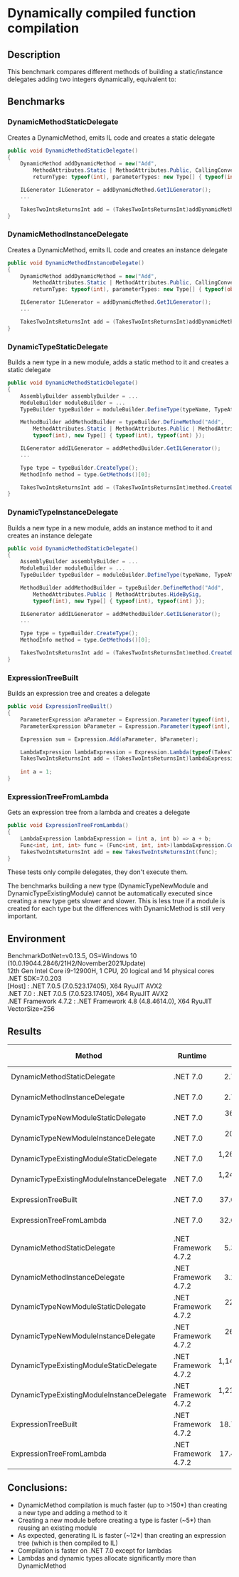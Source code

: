 # Dynamically compiled function compilation

## Description
This benchmark compares different methods of building a static/instance delegates adding two integers dynamically, equivalent to:

## Benchmarks

### DynamicMethodStaticDelegate
Creates a DynamicMethod, emits IL code and creates a static delegate

```csharp
public void DynamicMethodStaticDelegate()
{
    DynamicMethod addDynamicMethod = new("Add",
        MethodAttributes.Static | MethodAttributes.Public, CallingConventions.Standard,
        returnType: typeof(int), parameterTypes: new Type[] { typeof(int), typeof(int) }, ...

    ILGenerator ILGenerator = addDynamicMethod.GetILGenerator();
    ...

    TakesTwoIntsReturnsInt add = (TakesTwoIntsReturnsInt)addDynamicMethod.CreateDelegate(typeof(TakesTwoIntsReturnsInt));
}
```

### DynamicMethodInstanceDelegate
Creates a DynamicMethod, emits IL code and creates an instance delegate

```csharp
public void DynamicMethodInstanceDelegate()
{
    DynamicMethod addDynamicMethod = new("Add",
        MethodAttributes.Static | MethodAttributes.Public, CallingConventions.Standard,
        returnType: typeof(int), parameterTypes: new Type[] { typeof(object), typeof(int), typeof(int) }, ...

    ILGenerator ILGenerator = addDynamicMethod.GetILGenerator();
    ...

    TakesTwoIntsReturnsInt add = (TakesTwoIntsReturnsInt)addDynamicMethod.CreateDelegate(typeof(TakesTwoIntsReturnsInt), new object());
}
```

### DynamicTypeStaticDelegate
Builds a new type in a new module, adds a static method to it and creates a static delegate

```csharp
public void DynamicMethodStaticDelegate()
{
    AssemblyBuilder assemblyBuilder = ...
    ModuleBuilder moduleBuilder = ...
    TypeBuilder typeBuilder = moduleBuilder.DefineType(typeName, TypeAttributes.Public);

    MethodBuilder addMethodBuilder = typeBuilder.DefineMethod("Add", 
        MethodAttributes.Static | MethodAttributes.Public | MethodAttributes.HideBySig,
        typeof(int), new Type[] { typeof(int), typeof(int) });

    ILGenerator addILGenerator = addMethodBuilder.GetILGenerator();
    ...

    Type type = typeBuilder.CreateType();
    MethodInfo method = type.GetMethods()[0];

    TakesTwoIntsReturnsInt add = (TakesTwoIntsReturnsInt)method.CreateDelegate(typeof(TakesTwoIntsReturnsInt));
}
```

### DynamicTypeInstanceDelegate
Builds a new type in a new module, adds an instance method to it and creates an instance delegate

```csharp
public void DynamicMethodStaticDelegate()
{
    AssemblyBuilder assemblyBuilder = ...
    ModuleBuilder moduleBuilder = ...
    TypeBuilder typeBuilder = moduleBuilder.DefineType(typeName, TypeAttributes.Public);

    MethodBuilder addMethodBuilder = typeBuilder.DefineMethod("Add", 
        MethodAttributes.Public | MethodAttributes.HideBySig,
        typeof(int), new Type[] { typeof(int), typeof(int) });

    ILGenerator addILGenerator = addMethodBuilder.GetILGenerator();
    ...

    Type type = typeBuilder.CreateType();
    MethodInfo method = type.GetMethods()[0];

    TakesTwoIntsReturnsInt add = (TakesTwoIntsReturnsInt)method.CreateDelegate(typeof(TakesTwoIntsReturnsInt));
}
```

### ExpressionTreeBuilt
Builds an expression tree and creates a delegate

```csharp
public void ExpressionTreeBuilt()
{
    ParameterExpression aParameter = Expression.Parameter(typeof(int), "a");
    ParameterExpression bParameter = Expression.Parameter(typeof(int), "b");

    Expression sum = Expression.Add(aParameter, bParameter);

    LambdaExpression lambdaExpression = Expression.Lambda(typeof(TakesTwoIntsReturnsInt), sum, aParameter, bParameter);
    TakesTwoIntsReturnsInt add = (TakesTwoIntsReturnsInt)lambdaExpression.Compile();
    
    int a = 1;
}
```

### ExpressionTreeFromLambda
Gets an expression tree from a lambda and creates a delegate

```csharp
public void ExpressionTreeFromLambda()
{
    LambdaExpression lambdaExpression = (int a, int b) => a + b;
    Func<int, int, int> func = (Func<int, int, int>)lambdaExpression.Compile();
    TakesTwoIntsReturnsInt add = new TakesTwoIntsReturnsInt(func);
}
```

These tests only compile delegates, they don't execute them.

The benchmarks building a new type (DynamicTypeNewModule and DynamicTypeExistingModule) cannot be automatically executed since creating a new type gets slower and slower. 
This is less true if a module is created for each type but the differences with DynamicMethod is still very important.

## Environment
<p>
BenchmarkDotNet=v0.13.5, OS=Windows 10 (10.0.19044.2846/21H2/November2021Update)<br/>
12th Gen Intel Core i9-12900H, 1 CPU, 20 logical and 14 physical cores<br/>
.NET SDK=7.0.203<br/>
  [Host]               : .NET 7.0.5 (7.0.523.17405), X64 RyuJIT AVX2<br/>
  .NET 7.0             : .NET 7.0.5 (7.0.523.17405), X64 RyuJIT AVX2<br/>
  .NET Framework 4.7.2 : .NET Framework 4.8 (4.8.4614.0), X64 RyuJIT VectorSize=256<br/>
</p>

## Results
|                                    Method |              Runtime |         Mean |      StdDev | Ratio |   Gen0 |   Gen1 |   Gen2 | Allocated | Alloc Ratio |
|------------------------------------------ |--------------------- |-------------:|------------:|------:|-------:|-------:|-------:|----------:|------------:|
|               DynamicMethodStaticDelegate |             .NET 7.0 |     2.714 us |   0.0349 us |  1.00 | 0.0935 | 0.0916 | 0.0076 |   1.13 KB |        1.00 |
|             DynamicMethodInstanceDelegate |             .NET 7.0 |     2.781 us |   0.1559 us |  0.96 | 0.0954 | 0.0916 | 0.0038 |   1.14 KB |        1.01 |
|        DynamicTypeNewModuleStaticDelegate |             .NET 7.0 |   361.717 us | 104.9694 us |     ? | 0.3662 | 0.1221 |      - |   5.17 KB |           ? |
|      DynamicTypeNewModuleInstanceDelegate |             .NET 7.0 |   202.223 us |  39.9838 us |     ? | 0.3662 | 0.1221 |      - |   5.49 KB |           ? |
|   DynamicTypeExistingModuleStaticDelegate |             .NET 7.0 | 1,267.232 us | 428.8095 us |     ? |      - |      - |      - |   4.29 KB |           ? |
| DynamicTypeExistingModuleInstanceDelegate |             .NET 7.0 | 1,240.984 us | 495.7913 us |     ? |      - |      - |      - |   4.61 KB |           ? |
|                       ExpressionTreeBuilt |             .NET 7.0 |    37.092 us |   0.6562 us | 13.66 | 0.3662 | 0.3357 |      - |   4.67 KB |        4.12 |
|                  ExpressionTreeFromLambda |             .NET 7.0 |    32.632 us |   4.5963 us |  9.46 | 0.3662 | 0.3357 |      - |   4.73 KB |        4.18 |
|                                           |                      |              |             |       |        |        |        |           |             |
|               DynamicMethodStaticDelegate | .NET Framework 4.7.2 |     5.359 us |   0.2187 us |  1.00 | 0.1945 | 0.0954 | 0.0229 |    1.2 KB |        1.00 |
|             DynamicMethodInstanceDelegate | .NET Framework 4.7.2 |     3.281 us |   0.1075 us |  0.61 | 0.1945 | 0.0954 | 0.0229 |   1.21 KB |        1.01 |
|        DynamicTypeNewModuleStaticDelegate | .NET Framework 4.7.2 |   224.154 us |  60.5683 us |     ? | 0.9766 | 0.2441 |      - |   6.31 KB |           ? |
|      DynamicTypeNewModuleInstanceDelegate | .NET Framework 4.7.2 |   269.535 us | 106.6449 us |     ? | 0.9766 | 0.2441 |      - |   6.54 KB |           ? |
|   DynamicTypeExistingModuleStaticDelegate | .NET Framework 4.7.2 | 1,144.369 us | 454.3576 us |     ? | 0.4883 |      - |      - |   4.83 KB |           ? |
| DynamicTypeExistingModuleInstanceDelegate | .NET Framework 4.7.2 | 1,214.710 us | 531.7984 us |     ? | 0.4883 |      - |      - |   5.06 KB |           ? |
|                       ExpressionTreeBuilt | .NET Framework 4.7.2 |    18.782 us |   0.1357 us |  3.59 | 0.8240 | 0.3967 | 0.0305 |   5.19 KB |        4.33 |
|                  ExpressionTreeFromLambda | .NET Framework 4.7.2 |    17.408 us |   0.1666 us |  3.32 | 0.7935 | 0.3967 | 0.0305 |   4.92 KB |        4.10 |

## Conclusions:
- DynamicMethod compilation is much faster (up to >150*) than creating a new type and adding a method to it
- Creating a new module before creating a type is faster (~5*) than reusing an existing module
- As expected, generating IL is faster (~12*) than creating an expression tree (which is then compiled to IL)
- Compilation is faster on .NET 7.0 except for lambdas
- Lambdas and dynamic types allocate significantly more than DynamicMethod
